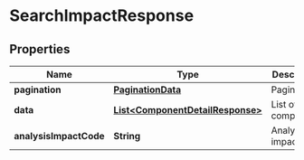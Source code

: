 
# SearchImpactResponse

## Properties
Name | Type | Description | Notes
------------ | ------------- | ------------- | -------------
**pagination** | [**PaginationData**](PaginationData.md) | Pagination |  [optional]
**data** | [**List&lt;ComponentDetailResponse&gt;**](ComponentDetailResponse.md) | List of components |  [optional]
**analysisImpactCode** | **String** | Analysis impact code |  [optional]




